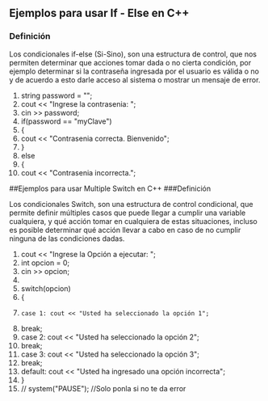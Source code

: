 ## Ejemplos para usar If - Else en C++
### Definición

Los condicionales if-else (Si-Sino), son una estructura de control, que nos permiten determinar que acciones tomar dada o no cierta condición, por ejemplo determinar si la contraseña ingresada por el usuario es válida o no y de acuerdo a esto darle acceso al sistema o mostrar un mensaje de error.

1. string password = "";
1. cout << "Ingrese la contrasenia: ";
1. cin >> password;
1. if(password == "myClave")
1. {
1.    cout << "Contrasenia correcta. Bienvenido";
1. }
1. else
1. {
1.   cout << "Contrasenia incorrecta.";

##Ejemplos para usar Multiple Switch en C++
###Definición

Los condicionales Switch, son una estructura de control condicional, que permite definir múltiples casos que puede llegar a cumplir una variable cualquiera, y qué acción tomar en cualquiera de estas situaciones, incluso es posible determinar qué acción llevar a cabo en caso de no cumplir ninguna de las condiciones dadas.

 1.   cout << "Ingrese la Opción a ejecutar: ";
 1.   int opcion = 0;
 1.  cin >> opcion;
1.
1.  switch(opcion)
1.  {
1.     case 1: cout << "Usted ha seleccionado la opción 1";
1.    break;
1.    case 2: cout << "Usted ha seleccionado la opción 2";
1.    break;
1.   case 3: cout << "Usted ha seleccionado la opción 3";
1.   break;
1.   default: cout << "Usted ha ingresado una opción incorrecta";
1. }
1. // system("PAUSE"); //Solo ponla si no te da error



